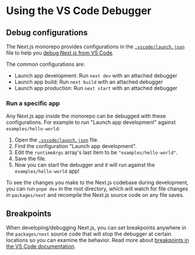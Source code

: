 # Using the VS Code Debugger

## Debug configurations

The Next.js monorepo provides configurations in the [`.vscode/launch.json`](../../.vscode/launch.json) file to help you [debug Next.js from VS Code](https://code.visualstudio.com/docs/editor/debugging).

The common configurations are:

- Launch app development: Run `next dev` with an attached debugger
- Launch app build: Run `next build` with an attached debugger
- Launch app production: Run `next start` with an attached debugger

### Run a specific app

Any Next.js app inside the monorepo can be debugged with these configurations. For example to run "Launch app development" against `examples/hello-world`:

1. Open the [`.vscode/launch.json`](../../.vscode/launch.json) file.
2. Find the configuration "Launch app development".
3. Edit the `runtimeArgs` array's last item to be `"examples/hello-world"`.
4. Save the file.
5. Now you can start the debugger and it will run against the `examples/hello-world` app!

To see the changes you make to the Next.js codebase during development, you can run `pnpm dev` in the root directory, which will watch for file changes in `packages/next` and recompile the Next.js source code on any file saves.

## Breakpoints

When developing/debugging Next.js, you can set breakpoints anywhere in the `packages/next` source code that will stop the debugger at certain locations so you can examine the behavior. Read more about [breakpoints in the VS Code documentation](https://code.visualstudio.com/docs/nodejs/nodejs-debugging#_breakpoints).
